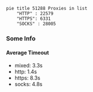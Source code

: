 
```mermaid
pie title 51288 Proxies in list
    "HTTP" : 22579
    "HTTPS": 6331
    "SOCKS" : 28005
```

### Some Info
#### Average Timeout

- mixed: 3.3s
- http: 1.4s
- https: 8.3s
- socks: 4.8s